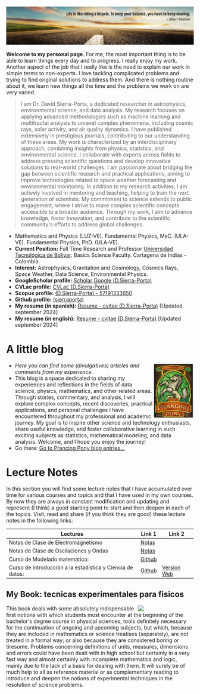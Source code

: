 ![einstein](Figures/amazing-dreamy-3d-road-sunset-website-header-image.png)

__Welcome to my personal page__. For me, the most important thing is to be able to learn things every day and to progress. I really enjoy my work. Another aspect of the job that I really like is the need to explain our work in simple terms to non-experts. I love tackling complicated problems and trying to find original solutions to address them. And there is nothing routine about it, we learn new things all the time and the problems we work on are very varied.

> I am Dr. David Sierra-Porta, a dedicated researcher in astrophysics, environmental science, and data analysis. My research focuses on applying advanced methodologies such as machine learning and multifractal analysis to unravel complex phenomena, including cosmic rays, solar activity, and air quality dynamics. I have published extensively in prestigious journals, contributing to our understanding of these areas. My work is characterized by an interdisciplinary approach, combining insights from physics, statistics, and environmental science. I collaborate with experts across fields to address pressing scientific questions and develop innovative solutions to real-world challenges. I am passionate about bridging the gap between scientific research and practical applications, aiming to improve technologies related to space weather forecasting and environmental monitoring. In addition to my research activities, I am actively involved in mentoring and teaching, helping to train the next generation of scientists. My commitment to science extends to public engagement, where I strive to make complex scientific concepts accessible to a broader audience. Through my work, I aim to advance knowledge, foster innovation, and contribute to the scientific community's efforts to address global challenges.

- Mathematics and Physics (LUZ-VE). Fundamental Physics, MsC. (ULA-VE). Fundamental Physics, PhD. (ULA-VE).
- __Current Position:__ Full Time Research and Professor [Universidad Tecnológica de Bolivar](https://www.utb.edu.co/). Basics Science Faculty. Cartagena de Indias - Colombia.
- __Interest:__ Astrophysics, Gravitation and Cosmology, Cosmics Rays, Space Weather, Data Science, Environmental Physics.
- __GoogleScholar profile:__ [Scholar Google (D.Sierra-Porta)](https://scholar.google.com.co/citations?hl=en&user=-OInFfYAAAAJ&view_op=list_works&sortby=pubdate)
- __CVLac profile:__ [CVLac (D.Sierra-Porta)](https://scienti.minciencias.gov.co/cvlac/visualizador/generarCurriculoCv.do?cod_rh=0000125474)
- __Scopus profile:__ [(D.Sierra-Porta) - 57191333650](https://www.scopus.com/authid/detail.uri?authorId=57191333650)
- __Github profile:__ [(sierraporta)](https://github.com/sierraporta)
- __My resume (in spanish):__ [Resume - cvitae (D.Sierra-Porta)](Files/cvdavid_resumen_es.pdf) [Updated september 2024]
- __My resume (in english):__ [Resume - cvitae (D.Sierra-Porta)](Files/cvdavid_resumen_en.pdf) [Updated september 2024]

# A little blog
<img src="Figures/pub-prancing-pony-2-373x500.jpg" align="right" width="110px"/>

- _Here you can find some (divulgatives) articles and comments from my experience._
- This blog is a space dedicated to sharing my experiences and reflections in the fields of data science, physics, mathematics, and other related areas. Through stories, commentary, and analysis, I will explore complex concepts, recent discoveries, practical applications, and personal challenges I have encountered throughout my professional and academic journey. My goal is to inspire other science and technology enthusiasts, share useful knowledge, and foster collaborative learning in such exciting subjects as statistics, mathematical modeling, and data analysis. Welcome, and I hope you enjoy the journey!
- Go there: [Go to Prancing Pony blog entries...](https://sierraporta.github.io/prancing-pony/)



# Lecture Notes
In this section you will find some lecture notes that I have accumulated over time for various courses and topics and that I have used in my own courses. By now they are always in constant modification and updating and represent (I think) a good starting point to start and then deepen in each of the topics. Visit, read and share (if you think they are good) these lecture notes in the following links:

| Lectures | Link 1 | Link 2 |
| --- | --- | --- |
| Notas de Clase de Electromagnetismo | [Notas](./notas_de_clase_Electromagnetismo.md) |  |
| Notas de Clase de Oscilaciones y Ondas | [Notas](./notas_de_clase_Ondas.md) |  |
| Curso de Modelado matemático: | [Github](https://github.com/sierraporta/ModeladoMatematico) |  |
| Curso de Introducción a la estadística y Ciencia de datos: | [Github](https://github.com/sierraporta/Data_Science_Introduction) | [Version Web](https://sierraporta.github.io/Data_Science_Introduction/) |

## My Book: tecnicas experimentales para fisicos

<img src="https://images-na.ssl-images-amazon.com/images/I/41vip41T9cS._SX331_BO1,204,203,200_.jpg" align="right" width="150px"/>

This book deals with some absolutely indispensable first notions with which students must encounter at the beginning of the bachelor's degree course in physical sciences, tools definitely necessary for the continuation of ongoing and upcoming subjects, but which, because they are included in mathematics or science treatises (separately), are not treated in a formal way; or also because they are considered boring or tiresome. Problems concerning definitions of units, measures, dimensions and errors could have been dealt with in high school but certainly in a very fast way and almost certainly with incomplete mathematics and logic, mainly due to the lack of a basis for dealing with them. It will surely be of much help to all as reference material or as complementary reading to introduce and deepen the notions of experimental techniques in the resolution of science problems.
